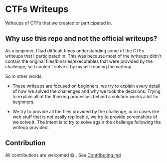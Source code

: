 # CTFs Writeups

Writeups of CTFs that we created or participated in.

## Why use this repo and not the official writeups?

As a beginner, I had difficult times understanding some of the CTFs writeups that I participated in. This was because most of the writeups didn't contain the original files/binaries/executables that were provided by the challenge, so I couldn't solve it by myself reading the writeup.

So in other words:

- These writeups are focused on beginners, we try to explain every detail of how we solved the challenges and why we took the decisions. Trying to explain all of the thinking processes behind a solution works a lot for beginners.

- We try to provide all the files provided by the challenge, or in cases like web stuff that is not easily replicable, we try to provide screenshots of we solve it. The intent is to try to solve again the challenge following the writeup provided.

## Contribution

All contributions are welcomed 😄 . See [Contributing.md](./CONTRIBUTING.md)
